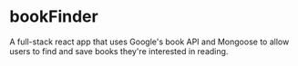 # bookFinder
A full-stack react app that uses Google's book API and Mongoose to allow users to find and save books they're interested in reading.
